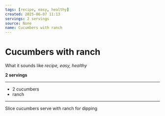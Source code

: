 ```yaml
---
tags: [recipe, easy, healthy]
created: 2025-06-07 11:13
servings: 2 servings
source: None
name: Cucumbers with ranch
---
```


# Cucumbers with ranch

What it sounds like _recipe, easy, healthy_

**2 servings**

---

-   2 cucumbers
-   ranch

---

Slice cucumbers serve with ranch for dipping

